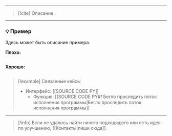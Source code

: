 ***

> [!cite] Описание
>_._

***
### 💡 Пример
Здесь может быть описание примера.

**Плохо:**
```python

```

**Хорошо:**
```python

```

> [!example] Связанные кейсы
>- Интерфейс: [[SOURCE CODE PY]]
>	- Функция: [[SOURCE CODE PY#𝑓 Бегло проследить поток исполнения программы|Бегло проследить поток исполнения программы]]

***

> [!info]
> Если не удалось найти ничего подходящего или есть идея по улучшению, [[Контакты|пиши сюда]].
